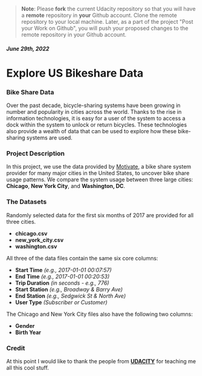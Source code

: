>**Note**: Please **fork** the current Udacity repository so that you will have a **remote** repository in **your** Github account. Clone the remote repository to your local machine. Later, as a part of the project "Post your Work on Github", you will push your proposed changes to the remote repository in your Github account.

##### June 29th, 2022

# Explore US Bikeshare Data

### Bike Share Data
Over the past decade, bicycle-sharing systems have been growing in number and popularity in cities across the world.
Thanks to the rise in information technologies, it is easy for a user of the system to access a dock within the system to unlock or return bicycles. These technologies also provide a wealth of data that can be used to explore how these bike-sharing systems are used.
### Project Description
In this project, we use the data provided by [Motivate](https://www.motivateco.com/), a bike share system provider for many major cities in the United States, to uncover bike share usage patterns. We compare the system usage between three large cities: **Chicago**, **New York City**, and **Washington, DC**.
### The Datasets
Randomly selected data for the first six months of 2017 are provided for all three cities.
- **chicago.csv**
- **new_york_city.csv**
- **washington.csv**

All three of the data files contain the same six core columns:
- **Start Time** *(e.g., 2017-01-01 00:07:57)*
- **End Time** *(e.g., 2017-01-01 00:20:53)*
- **Trip Duration** *(in seconds - e.g., 776)*
- **Start Station** *(e.g., Broadway & Barry Ave)*
- **End Station** *(e.g., Sedgwick St & North Ave)*
- **User Type** *(Subscriber or Customer)*

The Chicago and New York City files also have the following two columns:
- **Gender**
- **Birth Year**

### Credit
At this point I would like to thank the people from **[UDACITY](https://www.udacity.com/)** for teaching me all this cool stuff.
